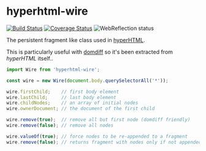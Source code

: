 # hyperhtml-wire

[![Build Status](https://travis-ci.com/WebReflection/hyperhtml-wire.svg?branch=master)](https://travis-ci.com/WebReflection/hyperhtml-wire) [![Coverage Status](https://coveralls.io/repos/github/WebReflection/hyperhtml-wire/badge.svg?branch=master)](https://coveralls.io/github/WebReflection/hyperhtml-wire?branch=master) ![WebReflection status](https://offline.report/status/webreflection.svg)

The persistent fragment like class used in [hyperHTML](https://github.com/WebReflection/hyperHTML).

This is particularly useful with [domdiff](https://github.com/WebReflection/domdiff) so it's been extracted from _hyperHTML_ itself..

```js
import Wire from 'hyperhtml-wire';

const wire = new Wire(document.body.querySelectorAll('*'));

wire.firstChild;    // first body element
wire.lastChild;     // last body element
wire.childNodes;    // an array of initial nodes
wire.ownerDocument; // the document of the first child

wire.remove(true);  // remove all but first node (domdiff friendly)
wire.remove(false); // remove all nodes

wire.valueOf(true); // force nodes to be re-appended to a fragment
wire.remove(false); // returns fragment with nodes only if not appended

```
